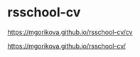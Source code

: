 # rsschool-cv
https://mgorikova.github.io/rsschool-cv/cv


https://mgorikova.github.io/rsschool-cv/

